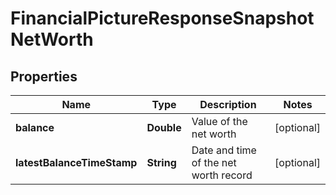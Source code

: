 
# FinancialPictureResponseSnapshotNetWorth

## Properties
Name | Type | Description | Notes
------------ | ------------- | ------------- | -------------
**balance** | **Double** | Value of the net worth |  [optional]
**latestBalanceTimeStamp** | **String** | Date and time of the net worth record |  [optional]



